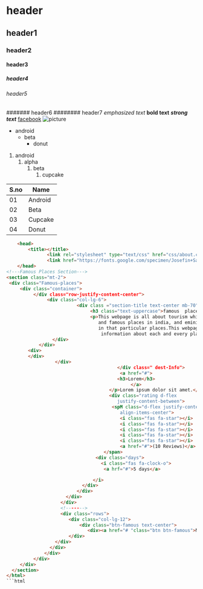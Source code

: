 # header
## header1
### header2
#### header3
##### header4
###### header5
####### header6
######## header7
*emphasized text*
**bold text**
***strong text***
[facebook](www.facebook.com)
![picture](https://lh3.googleusercontent.com/GTmuiIZrppouc6hhdWiocybtRx1Tpbl52eYw4l-nAqHtHd4BpSMEqe-vGv7ZFiaHhG_l4v2m5Fdhapxw9aFLf28ErztHEv5WYIz5fA)
* android
    * beta
         * donut   
1. android
    1. alpha
        1. beta
            1. cupcake 










S.no  |  Name
------|-------
01    |  Android
02    |  Beta
03    |  Cupcake
04    |  Donut

```html <html>
    <head>
        <title></title>
               <link rel="stylesheet" type="text/css" href="css/about.css">
               <link href="https://fonts.google.com/specimen/Josefin+Sans?query=jos" rel="stylesheet">
    </head>
<!---Famous Places Section--->
<section class="mt-2">
 <div class="Famous-places">
     <div class="container">
          </div class="row-justify-content-center">
               <div class="col-lg-6">
                          <div class ="section-title text-center mb-70">
                               <h3 class="text-uppercase">famous  places</h3>
                               <p>This webpage is all about tourism which includes distinct
                                  and famous places in india, and emininent foods available 
                                  in that particular places.This webpage also gives total
                                   information about each and every place</p>
                 </div>
            </div>
        <div>
        </div>
                  </div>
                                         </div class=" dest-Info">
                                          <a href="#">
                                         <h3>Lorem</h3>
                                              </a>
                                      </p>Lorem ipsum dolor sit amet.</p>
                                      <div class="rating d-flex
                                         justify-content-between">
                                       <spM class="d-flex justify-content-center
                                          align-items-center">
                                          <i class="fas fa-star"></i>
                                          <i class="fas fa-star"></i>
                                          <i class="fas fa-star"></i>
                                          <i class="fas fa-star"></i>
                                          <i class="fas fa-star"></i>
                                          <a href="#">(10 Reviews)</a>
                                    </span>
                                 <div class="days">  
                                   <i class="fas fa-clock-o">
                                    <a hrf="#">5 days</a>

                                </i> 
                            </div>
                          </div>
                      </div>
                    </div>
                    <!------->
                    <div class="rows">
                       <div class="col-lg-12">
                           <div class="btn-famous text-center">
                              <div><a href="# "class="btn btn-famous">More Places</a></div>
                       </div>
                  </div>
                </div>                   
              </div>  
          </div>
     </div>
  </section>
</html>
```html
